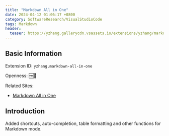 ```yaml
---
title: "Markdown All in One"
date: 2024-04-12 01:06:17 +0800
category: SoftwareResearch/VisualStudioCode
tags: Markdown
header:
  teaser: https://yzhang.gallerycdn.vsassets.io/extensions/yzhang/markdown-all-in-one/3.6.2/1705324444519/Microsoft.VisualStudio.Services.Icons.Default
---
```


## Basic Information

Extension ID: `yzhang.markdown-all-in-one`

Openness: 🆓📖

Related Sites:

* [Markdown All in One](https://marketplace.visualstudio.com/items?itemName=yzhang.markdown-all-in-one)

## Introduction

Added shortcuts, auto-completion, table formatting and other functions for Markdown mode.
